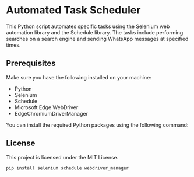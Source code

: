 # Automated Task Scheduler

This Python script automates specific tasks using the Selenium web automation library and the Schedule library. The tasks include performing searches on a search engine and sending WhatsApp messages at specified times.

## Prerequisites

Make sure you have the following installed on your machine:

- Python
- Selenium
- Schedule
- Microsoft Edge WebDriver
- EdgeChromiumDriverManager

You can install the required Python packages using the following command:

## License
This project is licensed under the MIT License.


```bash
pip install selenium schedule webdriver_manager

